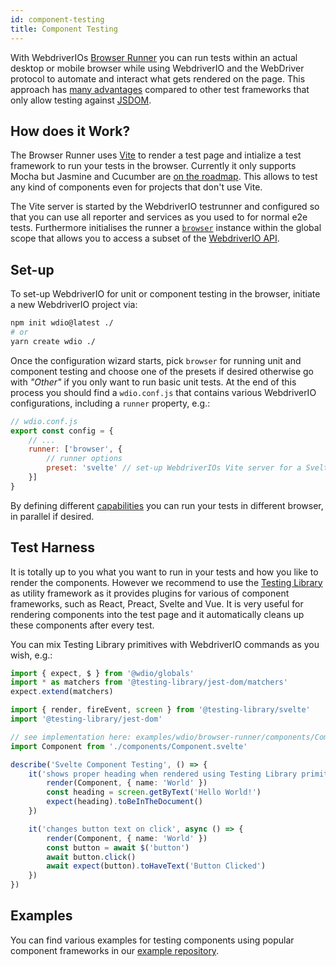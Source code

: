 ```yaml
---
id: component-testing
title: Component Testing
---
```


With WebdriverIOs [Browser Runner](/docs/runner#browser-runner) you can run tests within an actual desktop or mobile browser while using WebdriverIO and the WebDriver protocol to automate and interact what gets rendered on the page. This approach has [many advantages](/docs/runner#browser-runner) compared to other test frameworks that only allow testing against [JSDOM](https://www.npmjs.com/package/jsdom).

## How does it Work?

The Browser Runner uses [Vite](https://vitejs.dev/) to render a test page and intialize a test framework to run your tests in the browser. Currently it only supports Mocha but Jasmine and Cucumber are [on the roadmap](https://github.com/orgs/webdriverio/projects/1). This allows to test any kind of components even for projects that don't use Vite.

The Vite server is started by the WebdriverIO testrunner and configured so that you can use all reporter and services as you used to for normal e2e tests. Furthermore initialises the runner a [`browser`](/docs/api/browser) instance within the global scope that allows you to access a subset of the [WebdriverIO API](/docs/api).

## Set-up

To set-up WebdriverIO for unit or component testing in the browser, initiate a new WebdriverIO project via:

```bash
npm init wdio@latest ./
# or
yarn create wdio ./
```

Once the configuration wizard starts, pick `browser` for running unit and component testing and choose one of the presets if desired otherwise go with _"Other"_ if you only want to run basic unit tests. At the end of this process you should find a `wdio.conf.js` that contains various WebdriverIO configurations, including a `runner` property, e.g.:

```js
// wdio.conf.js
export const config = {
    // ...
    runner: ['browser', {
        // runner options
        preset: 'svelte' // set-up WebdriverIOs Vite server for a Svelte project
    }]
}
```

By defining different [capabilities](http://localhost:3000/docs/configuration#capabilities) you can run your tests in different browser, in parallel if desired.

## Test Harness

It is totally up to you what you want to run in your tests and how you like to render the components. However we recommend to use the [Testing Library](https://testing-library.com/) as utility framework as it provides plugins for various of component frameworks, such as React, Preact, Svelte and Vue. It is very useful for rendering components into the test page and it automatically cleans up these components after every test.

You can mix Testing Library primitives with WebdriverIO commands as you wish, e.g.:

```ts
import { expect, $ } from '@wdio/globals'
import * as matchers from '@testing-library/jest-dom/matchers'
expect.extend(matchers)

import { render, fireEvent, screen } from '@testing-library/svelte'
import '@testing-library/jest-dom'

// see implementation here: examples/wdio/browser-runner/components/Component.svelte
import Component from './components/Component.svelte'

describe('Svelte Component Testing', () => {
    it('shows proper heading when rendered using Testing Library primitives', () => {
        render(Component, { name: 'World' })
        const heading = screen.getByText('Hello World!')
        expect(heading).toBeInTheDocument()
    })

    it('changes button text on click', async () => {
        render(Component, { name: 'World' })
        const button = await $('button')
        await button.click()
        await expect(button).toHaveText('Button Clicked')
    })
})
```

## Examples

You can find various examples for testing components using popular component frameworks in our [example repository](https://github.com/webdriverio/component-testing-examples).
